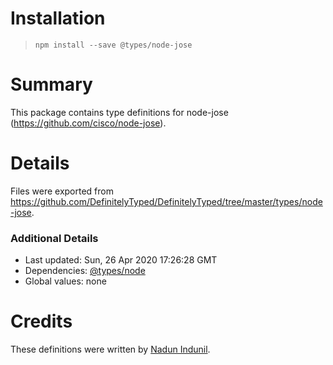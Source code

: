 # Installation
> `npm install --save @types/node-jose`

# Summary
This package contains type definitions for node-jose (https://github.com/cisco/node-jose).

# Details
Files were exported from https://github.com/DefinitelyTyped/DefinitelyTyped/tree/master/types/node-jose.

### Additional Details
 * Last updated: Sun, 26 Apr 2020 17:26:28 GMT
 * Dependencies: [@types/node](https://npmjs.com/package/@types/node)
 * Global values: none

# Credits
These definitions were written by [Nadun Indunil](https://github.com/nadunindunil).
